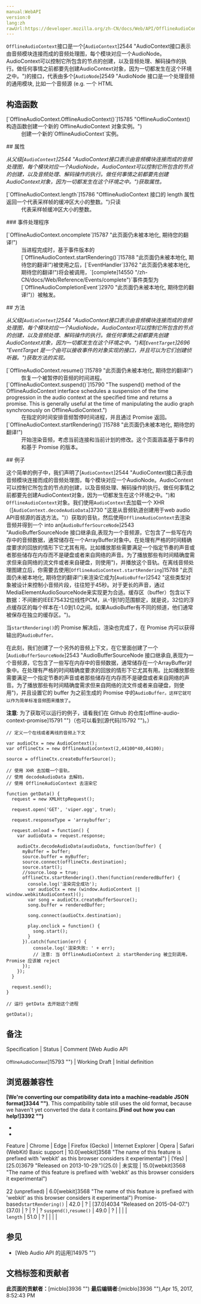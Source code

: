 ```yaml
---
manual:WebAPI
version:0
lang:zh
rawUrl:https://developer.mozilla.org/zh-CN/docs/Web/API/OfflineAudioContext
---
```






`OfflineAudioContext`接口是一个[`AudioContext`]2544 "AudioContext接口表示由音频模块连接而成的音频处理图，每个模块对应一个AudioNode。AudioContext可以控制它所包含的节点的创建，以及音频处理、解码操作的执行。做任何事情之前都要先创建AudioContext对象，因为一切都发生在这个环境之中。")的接口，代表由多个[`AudioNode`]2549 "AudioNode 接口是一个处理音频的通用模块, 比如一个音频源 (e.g. 一个 HTML <audio> or <video> 元素), 一个音频地址或者一个中间处理模块 (e.g. 一个过滤器如 BiquadFilterNode, 或一个音量控制器如 GainNode).")连接在一起构成的音频处理图。与[`AudioContext`]2544 "AudioContext接口表示由音频模块连接而成的音频处理图，每个模块对应一个AudioNode。AudioContext可以控制它所包含的节点的创建，以及音频处理、解码操作的执行。做任何事情之前都要先创建AudioContext对象，因为一切都发生在这个环境之中。")标准相反的是，`OfflineAudioContext`不在硬件设备渲染音频；相反，它尽可能快地生成音频，输出一个[`AudioBuffer`]2542 "这些类型对象被设计来控制小音频片段，往往短于45秒。对于更长的声音，通过 MediaElementAudioSourceNode来实现更为合适。缓存区（buffer）包含以下数据：不间断的IEEE75432位线性PCM，从-1到1的范围额定，就是说，32位的浮点缓存区的每个样本在-1.0到1.0之间。如果AudioBuffer有不同的频道，他们通常被保存在独立的缓存区。")作为结果。


## 构造函数<a name="构造函数"></a>
<dl><dt>[`OfflineAudioContext.OfflineAudioContext()`]15785 "OfflineAudioContext() 构造函数创建一个新的 OfflineAudioContext 对象实例。")</dt><dd>创建一个新的`OfflineAudioContext`实例。</dd></dl>
## 属性<a name="属性"></a>


<em>从父级[`AudioContext`]2544 "AudioContext接口表示由音频模块连接而成的音频处理图，每个模块对应一个AudioNode。AudioContext可以控制它所包含的节点的创建，以及音频处理、解码操作的执行。做任何事情之前都要先创建AudioContext对象，因为一切都发生在这个环境之中。")获取属性。</em>

<dl><dt>[`OfflineAudioContext.length`]15786 "OfflineAudioContext 接口的 length 属性返回一个代表采样帧的缓冲区大小的整数。")只读</dt><dd>代表采样帧缓冲区大小的整数。</dd></dl>
### 事件处理程序<a name="事件处理程序"></a>
<dl><dt>[`OfflineAudioContext.oncomplete`]15787 "此页面仍未被本地化, 期待您的翻译!")</dt><dd>当进程完成时，基于事件版本的[`OfflineAudioContext.startRendering()`]15788 "此页面仍未被本地化, 期待您的翻译!")被使用之后，[`EventHandler`]3762 "此页面仍未被本地化, 期待您的翻译!")将会被调用，`[complete]14550 "/zh-CN/docs/Web/Reference/Events/complete")`事件类型为[`OfflineAudioCompletionEvent`]2970 "此页面仍未被本地化, 期待您的翻译!")）被触发。</dd></dl>
## 方法<a name="方法"></a>


<em>从父级[`AudioContext`]2544 "AudioContext接口表示由音频模块连接而成的音频处理图，每个模块对应一个AudioNode。AudioContext可以控制它所包含的节点的创建，以及音频处理、解码操作的执行。做任何事情之前都要先创建AudioContext对象，因为一切都发生在这个环境之中。")和[`EventTarget`]2696 "EventTarget 是一个由可以接收事件的对象实现的接口，并且可以为它们创建侦听器。")获取方法的实现。</em>

<dl><dt>[`OfflineAudioContext.resume()`]15789 "此页面仍未被本地化, 期待您的翻译!")</dt><dd>恢复一个被暂停的音频的时间进程。</dd><dt>[`OfflineAudioContext.suspend()`]15790 "The suspend() method of the OfflineAudioContext interface schedules a suspension of the time progression in the audio context at the specified time and returns a promise. This is generally useful at the time of manipulating the audio graph synchronously on OfflineAudioContext.")</dt><dd>在指定的时间安排音频暂停时间进程，并且通过 Promise 返回。</dd><dt>[`OfflineAudioContext.startRendering()`]15788 "此页面仍未被本地化, 期待您的翻译!")</dt><dd>开始渲染音频，考虑当前连接和当前计划的修改。这个页面涵盖基于事件的和基于 Promise 的版本。</dd></dl>
## 例子<a name="例子"></a>


这个简单的例子中，我们声明了[`AudioContext`]2544 "AudioContext接口表示由音频模块连接而成的音频处理图，每个模块对应一个AudioNode。AudioContext可以控制它所包含的节点的创建，以及音频处理、解码操作的执行。做任何事情之前都要先创建AudioContext对象，因为一切都发生在这个环境之中。")和`OfflineAudioContext`对象。我们使用`AudioContext`去加载一个 XHR （[`AudioContext.decodeAudioData`]3730 "这是从音频轨道创建用于web audio API音频源的首选方法。")）获取的音轨，然后使用`OfflineAudioContext`去渲染音频并得到一个 into an[`AudioBufferSourceNode`]2543 "AudioBufferSourceNode 接口继承自,表现为一个音频源，它包含了一些写在内存中的音频数据，通常储存在一个ArrayBuffer对象中。在处理有严格的时间精确度要求的回放的情形下它尤其有用。比如播放那些需要满足一个指定节奏的声音或者那些储存在内存而不是硬盘或者来自网络的声音。为了播放那些有时间精确度需求但来自网络的流文件或者来自硬盘，则使用")，并播放这个音轨。在离线音频处理图建立后，你需要去使用[`OfflineAudioContext.startRendering`]15788 "此页面仍未被本地化, 期待您的翻译!")来渲染它成为[`AudioBuffer`]2542 "这些类型对象被设计来控制小音频片段，往往短于45秒。对于更长的声音，通过 MediaElementAudioSourceNode来实现更为合适。缓存区（buffer）包含以下数据：不间断的IEEE75432位线性PCM，从-1到1的范围额定，就是说，32位的浮点缓存区的每个样本在-1.0到1.0之间。如果AudioBuffer有不同的频道，他们通常被保存在独立的缓存区。")。



当`startRendering()`的 Promise 解决后，渲染也完成了，在 Promise 内可以获得输出的`AudioBuffer。`



在此刻，我们创建了一个另外的音频上下文，在它里面创建了一个[`AudioBufferSourceNode`]2543 "AudioBufferSourceNode 接口继承自,表现为一个音频源，它包含了一些写在内存中的音频数据，通常储存在一个ArrayBuffer对象中。在处理有严格的时间精确度要求的回放的情形下它尤其有用。比如播放那些需要满足一个指定节奏的声音或者那些储存在内存而不是硬盘或者来自网络的声音。为了播放那些有时间精确度需求但来自网络的流文件或者来自硬盘，则使用")，并且设置它的 buffer 为之前生成的 Promise 中的`AudioBuffer。这样它就可以作为简单标准音频图来播放了`。



**注意**: 为了获取可以运行的例子，请看我们在 Github 的仓库[offline-audio-context-promise]15791 "")（也可以看到[源代码]15792 "")。）



```
// 定义一个在线或者离线的音频上下文

var audioCtx = new AudioContext();
var offlineCtx = new OfflineAudioContext(2,44100*40,44100);

source = offlineCtx.createBufferSource();

// 使用 XHR 去加载一个音轨，
// 使用 decodeAudioData 去解码，
// 使用 OfflineAudioContext 去渲染它

function getData() {
  request = new XMLHttpRequest();

  request.open('GET', 'viper.ogg', true);

  request.responseType = 'arraybuffer';

  request.onload = function() {
    var audioData = request.response;

    audioCtx.decodeAudioData(audioData, function(buffer) {
      myBuffer = buffer;
      source.buffer = myBuffer;
      source.connect(offlineCtx.destination);
      source.start();
      //source.loop = true;
      offlineCtx.startRendering().then(function(renderedBuffer) {
        console.log('渲染完全成功');
        var audioCtx = new (window.AudioContext || window.webkitAudioContext)();
        var song = audioCtx.createBufferSource();
        song.buffer = renderedBuffer;

        song.connect(audioCtx.destination);

        play.onclick = function() {
          song.start();
        }
      }).catch(function(err) {
          console.log('渲染失败: ' + err);
          // 注意: 当 OfflineAudioContext 上 startRendering 被立刻调用，Promise 应该被 reject
      });
    });
  }

  request.send();
}

// 运行 getData 去开始这个进程

getData();
```

## 备注<a name="备注"></a>
Specification | Status | Comment 
[Web Audio API<br></br><small>OfflineAudioContext</small>]15793 "") | Working Draft | Initial definition 


## 浏览器兼容性<a name="浏览器兼容性"></a>


**[We&#39;re converting our compatibility data into a machine-readable JSON format]3344 "")**. This compatibility table still uses the old format, because we haven&#39;t yet converted the data it contains.**[Find out how you can help!]3392 "")**


* 
* 
Feature | Chrome | Edge | Firefox (Gecko) | Internet Explorer | Opera | Safari (WebKit) 
Basic support | 10.0[webkit]3568 "The name of this feature is prefixed with 'webkit' as this browser considers it experimental") | (Yes) | [25.0]3679 "Released on 2013-10-29.")(25.0) | 未实现 | 15.0[webkit]3568 "The name of this feature is prefixed with 'webkit' as this browser considers it experimental")<br></br>22 (unprefixed) | 6.0[webkit]3568 "The name of this feature is prefixed with 'webkit' as this browser considers it experimental") 
Promise-based`startRendering()` | 42.0 | ? | [37.0]4034 "Released on 2015-04-07.")(37.0) | ? | ? | ? 
`suspend()`,`resume()` | 49.0 | ? |  |  |  |  
`length` | 51.0 | ? |  |  |  |  





## 参见<a name="参见"></a>

* [Web Audio API 的运用]14975 "")



## 文档标签和贡献者
**此页面的贡献者：**[micblo]3936 "")
**最后编辑者:**[micblo]3936 ""),<time>Apr 15, 2017, 8:52:43 PM</time>


